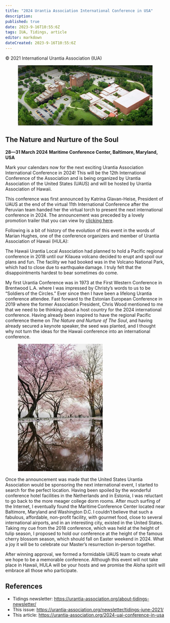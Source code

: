 ```yaml
---
title: "2024 Urantia Association International Conference in USA"
description: 
published: true
date: 2023-9-16T10:55:6Z
tags: IUA, Tidings, article
editor: markdown
dateCreated: 2023-9-16T10:55:6Z
---
```


<p class="v-card v-sheet theme--light gray lighten-3 px-2">© 2021 International Urantia Association (IUA)</p>

<figure id="Figure_1" class="image urantiapedia">
<img src="../../../image/article/IUA_Tidings/2024-Conference-Venue-e1622521736871.jpg">
</figure>

## The Nature and Nurture of the Soul

**28—31 March 2024**
**Maritime Conference Center, Baltimore, Maryland, USA**

Mark your calendars now for the next exciting Urantia Association International Conference in 2024! This will be the 12th International Conference of the Association and is being organized by Urantia Association of the United States (UAUS) and will be hosted by Urantia Association of Hawaii. 

This conference was first announced by Katrina Glavan-Heise, President of UAUS at the end of the virtual 11th International Conference after the Peruvian team handed her the virtual torch to present the next international conference in 2024. The announcement was preceded by a lovely promotion trailer that you can view by [clicking here](https://drive.google.com/file/d/1qz_HTMt41XHPhGjI8C1z_2JcQx9xUPJQ/view).

Following is a bit of history of the evolution of this event in the words of Marian Hughes, one of the conference organizers and member of Urantia Association of Hawaii (HULA): 

The Hawaii Urantia Local Association had planned to hold a Pacific regional conference in 2018 until our Kilauea volcano decided to erupt and spoil our plans and fun. The facility we had booked was in the Volcano National Park, which had to close due to earthquake damage. I truly felt that the disappointments hardest to bear sometimes do come. 

My first Urantia Conference was in 1973 at the First Western Conference in Brentwood L.A. where I was impressed by Christy’s words to us to be “Soldiers of the Circles.” Ever since then I have been a lifelong Urantia conference attendee. Fast forward to the Estonian European Conference in 2019 where the former Association President, Chris Wood mentioned to me that we need to be thinking about a host country for the 2024 international conference. Having already been inspired to have the regional Pacific conference theme on _The Nature and Nurture of The Soul_, and having already secured a keynote speaker, the seed was planted, and I thought why not turn the ideas for the Hawaii conference into an international conference. 

<figure id="Figure_2" class="image urantiapedia image-style-align-left">
<img src="../../../image/article/IUA_Tidings/Cherry-Blossoms-1-267x400.jpg">
</figure>

Once the announcement was made that the United States Urantia Association would be sponsoring the next international event, I started to search for the perfect location. Having been spoiled by the wonderful conference hotel facilities in the Netherlands and in Estonia, I was reluctant to go back to the more meager college dorm rooms. After much surfing of the Internet, I eventually found the Maritime Conference Center located near Baltimore, Maryland and Washington D.C. I couldn’t believe that such a fabulous, affordable, non-profit facility, with gourmet food, close to several international airports, and in an interesting city, existed in the United States. Taking my cue from the 2018 conference, which was held at the height of tulip season, I proposed to hold our conference at the height of the famous cherry blossom season, which should fall on Easter weekend in 2024. What a joy it will be to celebrate our Master’s resurrection in-person together. 

After winning approval, we formed a formidable UAUS team to create what we hope to be a memorable conference. Although this event will not take place in Hawaii, HULA will be your hosts and we promise the Aloha spirit will embrace all those who participate.
<br style="clear:both;"/>

## References

- Tidings newsletter: https://urantia-association.org/about-tidings-newsletter/
- This issue: https://urantia-association.org/newsletter/tidings-june-2021/
- This article: https://urantia-association.org/2024-uai-conference-in-usa